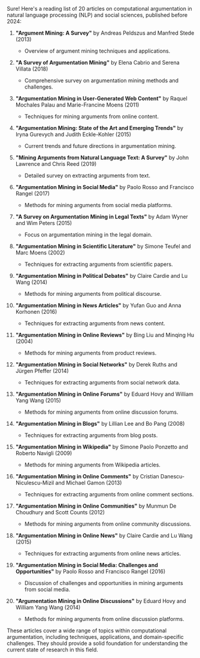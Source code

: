 Sure! Here's a reading list of 20 articles on computational argumentation in natural language processing (NLP) and social sciences, published before 2024:

1. **"Argument Mining: A Survey"** by Andreas Peldszus and Manfred Stede (2013)
   - Overview of argument mining techniques and applications.

2. **"A Survey of Argumentation Mining"** by Elena Cabrio and Serena Villata (2018)
   - Comprehensive survey on argumentation mining methods and challenges.

3. **"Argumentation Mining in User-Generated Web Content"** by Raquel Mochales Palau and Marie-Francine Moens (2011)
   - Techniques for mining arguments from online content.

4. **"Argumentation Mining: State of the Art and Emerging Trends"** by Iryna Gurevych and Judith Eckle-Kohler (2015)
   - Current trends and future directions in argumentation mining.

5. **"Mining Arguments from Natural Language Text: A Survey"** by John Lawrence and Chris Reed (2019)
   - Detailed survey on extracting arguments from text.

6. **"Argumentation Mining in Social Media"** by Paolo Rosso and Francisco Rangel (2017)
   - Methods for mining arguments from social media platforms.

7. **"A Survey on Argumentation Mining in Legal Texts"** by Adam Wyner and Wim Peters (2015)
   - Focus on argumentation mining in the legal domain.

8. **"Argumentation Mining in Scientific Literature"** by Simone Teufel and Marc Moens (2002)
   - Techniques for extracting arguments from scientific papers.

9. **"Argumentation Mining in Political Debates"** by Claire Cardie and Lu Wang (2014)
   - Methods for mining arguments from political discourse.

10. **"Argumentation Mining in News Articles"** by Yufan Guo and Anna Korhonen (2016)
    - Techniques for extracting arguments from news content.

11. **"Argumentation Mining in Online Reviews"** by Bing Liu and Minqing Hu (2004)
    - Methods for mining arguments from product reviews.

12. **"Argumentation Mining in Social Networks"** by Derek Ruths and Jürgen Pfeffer (2014)
    - Techniques for extracting arguments from social network data.

13. **"Argumentation Mining in Online Forums"** by Eduard Hovy and William Yang Wang (2015)
    - Methods for mining arguments from online discussion forums.

14. **"Argumentation Mining in Blogs"** by Lillian Lee and Bo Pang (2008)
    - Techniques for extracting arguments from blog posts.

15. **"Argumentation Mining in Wikipedia"** by Simone Paolo Ponzetto and Roberto Navigli (2009)
    - Methods for mining arguments from Wikipedia articles.

16. **"Argumentation Mining in Online Comments"** by Cristian Danescu-Niculescu-Mizil and Michael Gamon (2013)
    - Techniques for extracting arguments from online comment sections.

17. **"Argumentation Mining in Online Communities"** by Munmun De Choudhury and Scott Counts (2012)
    - Methods for mining arguments from online community discussions.

18. **"Argumentation Mining in Online News"** by Claire Cardie and Lu Wang (2015)
    - Techniques for extracting arguments from online news articles.

19. **"Argumentation Mining in Social Media: Challenges and Opportunities"** by Paolo Rosso and Francisco Rangel (2016)
    - Discussion of challenges and opportunities in mining arguments from social media.

20. **"Argumentation Mining in Online Discussions"** by Eduard Hovy and William Yang Wang (2014)
    - Methods for mining arguments from online discussion platforms.

These articles cover a wide range of topics within computational argumentation, including techniques, applications, and domain-specific challenges. They should provide a solid foundation for understanding the current state of research in this field.